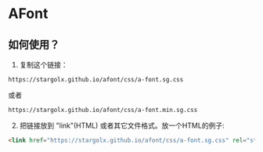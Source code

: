 # AFont
## 如何使用？
1. 复制这个链接： 
```
https://stargolx.github.io/afont/css/a-font.sg.css
```
或者
```
https://stargolx.github.io/afont/css/a-font.min.sg.css
```
2. 把链接放到 "link"(HTML) 或者其它文件格式。放一个HTML的例子: 
```html
<link href="https://stargolx.github.io/afont/css/a-font.sg.css" rel="stylesheet" type="text/css">
```
